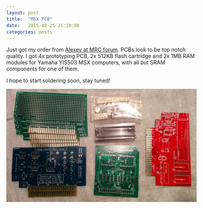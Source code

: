 ```yaml
---
layout: post
title:  "MSX PCB"
date:   2015-08-25 21:10:00
categories: posts
---
```


Just got my order from [Alexey at MRC forum](http://www.msx.org/forum/msx-talk/trading-and-collecting/several-msx-related-boards-are-available-sale).
PCBs look to be top notch quality. I got 4x prototyping PCB, 2x 512KB flash cartridge and 2x 1MB RAM modules for Yamaha YIS503 MSX computers,
with all but SRAM components for one of them.

I hope to start soldering soon, stay tuned!

![MSX PCB](/img/2015-08-25-msx-pcb.jpg)
